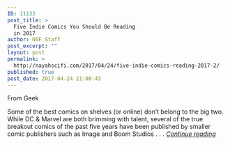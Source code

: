```yaml
---
ID: 11133
post_title: >
  Five Indie Comics You Should Be Reading
  in 2017
author: NSF Staff
post_excerpt: ""
layout: post
permalink: >
  http://nayahscifi.com/2017/04/24/five-indie-comics-reading-2017-2/
published: true
post_date: 2017-04-24 21:00:43
---
```

From Geek

Some of the best comics on shelves (or online) don’t belong to the big two. While DC &amp; Marvel are both brimming with talent, several of the true breakout comics of the past five years have been published by smaller comic publishers such as Image and Boom Studios . . . <a href="http://www.geekexchange.com/lists/five-indie-comics-you-should-be-reading-in-2017/"><em>Continue reading</em></a>
